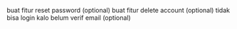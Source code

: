 buat fitur reset password (optional)
buat fitur delete account (optional)
tidak bisa login kalo belum verif email (optional)
